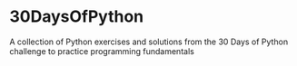 # 30DaysOfPython
A collection of Python exercises and solutions from the 30 Days of Python challenge to practice programming fundamentals
